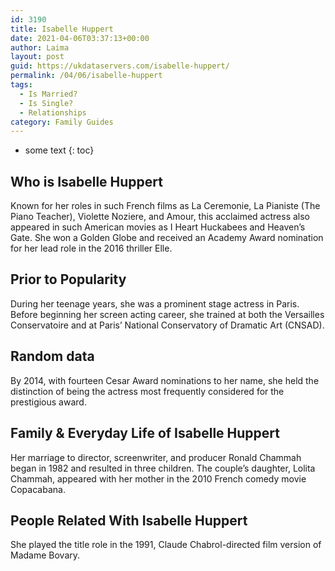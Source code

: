 ```yaml
---
id: 3190
title: Isabelle Huppert
date: 2021-04-06T03:37:13+00:00
author: Laima
layout: post
guid: https://ukdataservers.com/isabelle-huppert/
permalink: /04/06/isabelle-huppert
tags:
  - Is Married?
  - Is Single?
  - Relationships
category: Family Guides
---
```


* some text
{: toc}


## Who is Isabelle Huppert
                  
                  
                  
Known for her roles in such French films as La Ceremonie, La Pianiste (The Piano Teacher), Violette Noziere, and Amour, this acclaimed actress also appeared in such American movies as I Heart Huckabees and Heaven&#8217;s Gate. She won a Golden Globe and received an Academy Award nomination for her lead role in the 2016 thriller Elle.
                  
              
            
              
            
                
                
                
## Prior to Popularity
                  
                  
                  
During her teenage years, she was a prominent stage actress in Paris. Before beginning her screen acting career, she trained at both the Versailles Conservatoire and at Paris&#8217; National Conservatory of Dramatic Art (CNSAD).
                  
              
            
              
            
                
                
                
## Random data
                  
                  
                  
By 2014, with fourteen Cesar Award nominations to her name, she held the distinction of being the actress most frequently considered for the prestigious award.
                  
              
            
              
            
                
                
                
## Family & Everyday Life of Isabelle Huppert
                  
                  
                  
Her marriage to director, screenwriter, and producer Ronald Chammah began in 1982 and resulted in three children. The couple&#8217;s daughter, Lolita Chammah, appeared with her mother in the 2010 French comedy movie Copacabana.
                  
              
            
              
            
                
                
                
## People Related With Isabelle Huppert
                  
                  
                  
She played the title role in the 1991, Claude Chabrol-directed film version of Madame Bovary.
                  
              
            
              
            
                
              
            
              
              
            
            
              
            
          
          
          